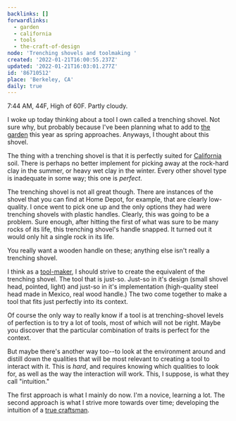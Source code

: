 ```yaml
---
backlinks: []
forwardlinks:
  - garden
  - california
  - tools
  - the-craft-of-design
node: 'Trenching shovels and toolmaking '
created: '2022-01-21T16:00:55.237Z'
updated: '2022-01-21T16:03:01.277Z'
id: '86710512'
place: 'Berkeley, CA'
daily: true
---
```

7:44 AM, 44F, High of 60F. Partly cloudy.

I woke up today thinking about a tool I own called a trenching shovel. Not sure why, but probably because I've been planning what to add to [the garden](garden.md) this year as spring approaches. Anyways, I thought about this shovel. 

The thing with a trenching shovel is that it is perfectly suited for [California](california.md) soil. There is perhaps no better implement for picking away at the rock-hard clay in the summer, or heavy wet clay in the winter. Every other shovel type is inadequate in some way; this one is *perfect*.  

The trenching shovel is not all great though. There are instances of the shovel that you can find at Home Depot, for example, that are clearly low-quality. I once went to pick one up and the only options they had were trenching shovels with plastic handles. Clearly, this was going to be a problem. Sure enough, after hitting the first of what was sure to be many rocks of its life, this trenching shovel's handle snapped. It turned out it would only hit a single rock in its life. 

You really want a wooden handle on these; anything else isn't really a trenching shovel. 

I think as a [tool-maker](tools.md), I should strive to create the equivalent of the trenching shovel. The tool that is just-so. Just-so in it's design (small shovel head, pointed, light) and just-so in it's implementation (high-quality steel head made in Mexico, real wood handle.) The two come together to make a tool that fits just perfectly into its context. 

Of course the only way to really know if a tool is at trenching-shovel levels of perfection is to try a lot of tools, most of which will not be right. Maybe you discover that the particular combination of traits is perfect for the context. 

But maybe there's another way too--to look at the environment around and distill down the qualities that will be most relevant to creating a tool to interact with it. This is *hard*, and requires knowing which qualities to look for, as well as the way the interaction will work. This, I suppose, is what they call "intuition." 

The first approach is what I mainly do now. I'm a novice, learning a lot. The second approach is what I strive more towards over time; developing the intuition of a [true craftsman](the-craft-of-design.md). 






 
